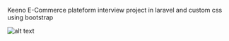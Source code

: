 Keeno E-Commerce plateform interview project in laravel and custom css using bootstrap

![alt text](https://github.com/alamriku/keeno_project/public/Screenshot.jpg?raw=true)
